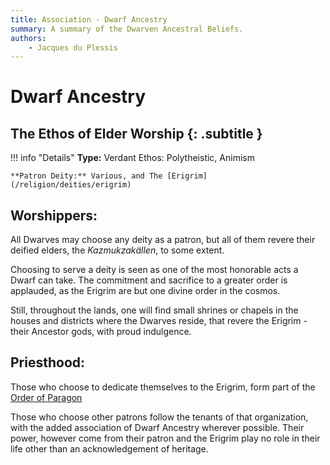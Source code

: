 ```yaml
---
title: Association - Dwarf Ancestry
summary: A summary of the Dwarven Ancestral Beliefs.
authors:
    - Jacques du Plessis
---
```

#  Dwarf Ancestry
## The Ethos of Elder Worship {: .subtitle }

!!! info "Details"
    **Type:** Verdant Ethos: Polytheistic, Animism

    **Patron Deity:** Various, and The [Erigrim](/religion/deities/erigrim)

## Worshippers:
All Dwarves may choose any deity as a patron, but all of them revere their deified elders, the _Kazmukzakällen_, to some extent.

Choosing to serve a deity is seen as one of the most honorable acts a Dwarf can take. The commitment and sacrifice to a greater order is applauded, as the Erigrim are but one divine order in the cosmos.

Still, throughout the lands, one will find small shrines or chapels in the houses and districts where the Dwarves reside, that revere the Erigrim - their Ancestor gods, with proud indulgence.

## Priesthood: 
Those who choose to dedicate themselves to the Erigrim, form part of the [Order of Paragon](/religion/organizations/order_of_paragon) 

Those who choose other patrons follow the tenants of that organization, with the added association of Dwarf Ancestry wherever possible. Their power, however come from their patron and the Erigrim play no role in their life other than an acknowledgement of heritage.